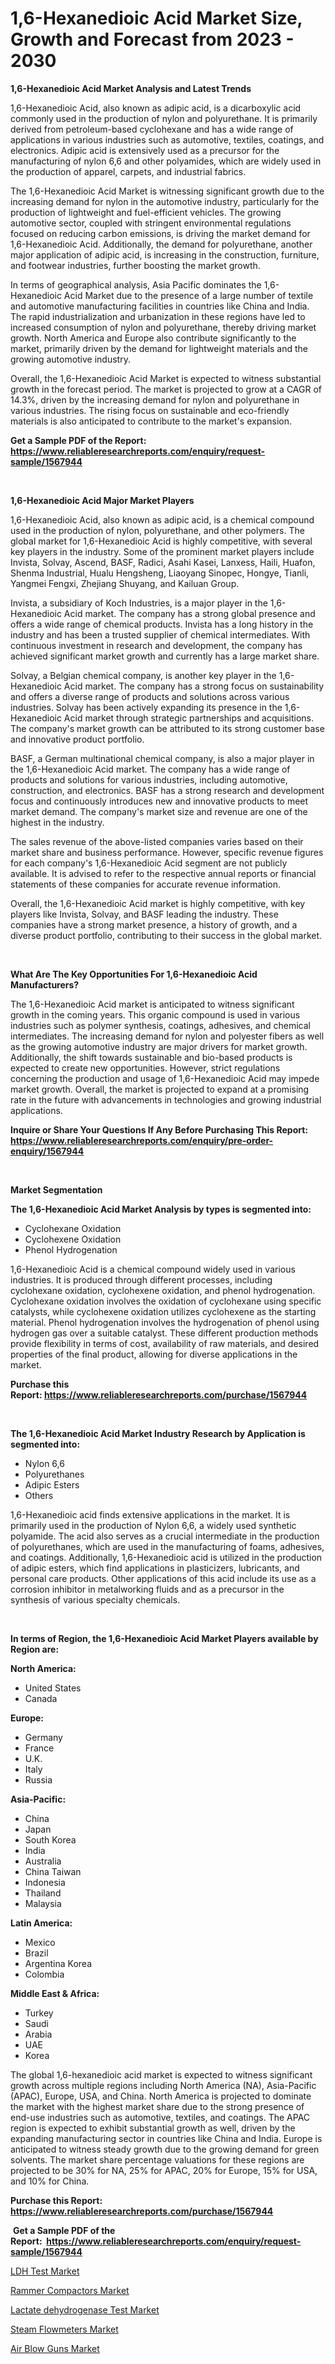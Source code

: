 <p><h1>1,6-Hexanedioic Acid Market Size, Growth and Forecast from 2023 - 2030</h1></p><p><strong>1,6-Hexanedioic Acid Market Analysis and Latest Trends</strong></p>
<p><p>1,6-Hexanedioic Acid, also known as adipic acid, is a dicarboxylic acid commonly used in the production of nylon and polyurethane. It is primarily derived from petroleum-based cyclohexane and has a wide range of applications in various industries such as automotive, textiles, coatings, and electronics. Adipic acid is extensively used as a precursor for the manufacturing of nylon 6,6 and other polyamides, which are widely used in the production of apparel, carpets, and industrial fabrics.</p><p>The 1,6-Hexanedioic Acid Market is witnessing significant growth due to the increasing demand for nylon in the automotive industry, particularly for the production of lightweight and fuel-efficient vehicles. The growing automotive sector, coupled with stringent environmental regulations focused on reducing carbon emissions, is driving the market demand for 1,6-Hexanedioic Acid. Additionally, the demand for polyurethane, another major application of adipic acid, is increasing in the construction, furniture, and footwear industries, further boosting the market growth.</p><p>In terms of geographical analysis, Asia Pacific dominates the 1,6-Hexanedioic Acid Market due to the presence of a large number of textile and automotive manufacturing facilities in countries like China and India. The rapid industrialization and urbanization in these regions have led to increased consumption of nylon and polyurethane, thereby driving market growth. North America and Europe also contribute significantly to the market, primarily driven by the demand for lightweight materials and the growing automotive industry.</p><p>Overall, the 1,6-Hexanedioic Acid Market is expected to witness substantial growth in the forecast period. The market is projected to grow at a CAGR of 14.3%, driven by the increasing demand for nylon and polyurethane in various industries. The rising focus on sustainable and eco-friendly materials is also anticipated to contribute to the market's expansion.</p></p>
<p><strong>Get a Sample PDF of the Report:&nbsp; <a href="https://www.reliableresearchreports.com/enquiry/request-sample/1567944">https://www.reliableresearchreports.com/enquiry/request-sample/1567944</a></strong></p>
<p>&nbsp;</p>
<p><strong>1,6-Hexanedioic Acid Major Market Players</strong></p>
<p><p>1,6-Hexanedioic Acid, also known as adipic acid, is a chemical compound used in the production of nylon, polyurethane, and other polymers. The global market for 1,6-Hexanedioic Acid is highly competitive, with several key players in the industry. Some of the prominent market players include Invista, Solvay, Ascend, BASF, Radici, Asahi Kasei, Lanxess, Haili, Huafon, Shenma Industrial, Hualu Hengsheng, Liaoyang Sinopec, Hongye, Tianli, Yangmei Fengxi, Zhejiang Shuyang, and Kailuan Group.</p><p>Invista, a subsidiary of Koch Industries, is a major player in the 1,6-Hexanedioic Acid market. The company has a strong global presence and offers a wide range of chemical products. Invista has a long history in the industry and has been a trusted supplier of chemical intermediates. With continuous investment in research and development, the company has achieved significant market growth and currently has a large market share.</p><p>Solvay, a Belgian chemical company, is another key player in the 1,6-Hexanedioic Acid market. The company has a strong focus on sustainability and offers a diverse range of products and solutions across various industries. Solvay has been actively expanding its presence in the 1,6-Hexanedioic Acid market through strategic partnerships and acquisitions. The company's market growth can be attributed to its strong customer base and innovative product portfolio.</p><p>BASF, a German multinational chemical company, is also a major player in the 1,6-Hexanedioic Acid market. The company has a wide range of products and solutions for various industries, including automotive, construction, and electronics. BASF has a strong research and development focus and continuously introduces new and innovative products to meet market demand. The company's market size and revenue are one of the highest in the industry.</p><p>The sales revenue of the above-listed companies varies based on their market share and business performance. However, specific revenue figures for each company's 1,6-Hexanedioic Acid segment are not publicly available. It is advised to refer to the respective annual reports or financial statements of these companies for accurate revenue information.</p><p>Overall, the 1,6-Hexanedioic Acid market is highly competitive, with key players like Invista, Solvay, and BASF leading the industry. These companies have a strong market presence, a history of growth, and a diverse product portfolio, contributing to their success in the global market.</p></p>
<p>&nbsp;</p>
<p><strong>What Are The Key Opportunities For 1,6-Hexanedioic Acid Manufacturers?</strong></p>
<p><p>The 1,6-Hexanedioic Acid market is anticipated to witness significant growth in the coming years. This organic compound is used in various industries such as polymer synthesis, coatings, adhesives, and chemical intermediates. The increasing demand for nylon and polyester fibers as well as the growing automotive industry are major drivers for market growth. Additionally, the shift towards sustainable and bio-based products is expected to create new opportunities. However, strict regulations concerning the production and usage of 1,6-Hexanedioic Acid may impede market growth. Overall, the market is projected to expand at a promising rate in the future with advancements in technologies and growing industrial applications.</p></p>
<p><strong>Inquire or Share Your Questions If Any Before Purchasing This Report: <a href="https://www.reliableresearchreports.com/enquiry/pre-order-enquiry/1567944">https://www.reliableresearchreports.com/enquiry/pre-order-enquiry/1567944</a></strong></p>
<p>&nbsp;</p>
<p><strong>Market Segmentation</strong></p>
<p><strong>The 1,6-Hexanedioic Acid Market Analysis by types is segmented into:</strong></p>
<p><ul><li>Cyclohexane Oxidation</li><li>Cyclohexene Oxidation</li><li>Phenol Hydrogenation</li></ul></p>
<p><p>1,6-Hexanedioic Acid is a chemical compound widely used in various industries. It is produced through different processes, including cyclohexane oxidation, cyclohexene oxidation, and phenol hydrogenation. Cyclohexane oxidation involves the oxidation of cyclohexane using specific catalysts, while cyclohexene oxidation utilizes cyclohexene as the starting material. Phenol hydrogenation involves the hydrogenation of phenol using hydrogen gas over a suitable catalyst. These different production methods provide flexibility in terms of cost, availability of raw materials, and desired properties of the final product, allowing for diverse applications in the market.</p></p>
<p><strong>Purchase this Report:&nbsp;<a href="https://www.reliableresearchreports.com/purchase/1567944">https://www.reliableresearchreports.com/purchase/1567944</a></strong></p>
<p>&nbsp;</p>
<p><strong>The 1,6-Hexanedioic Acid Market Industry Research by Application is segmented into:</strong></p>
<p><ul><li>Nylon 6,6</li><li>Polyurethanes</li><li>Adipic Esters</li><li>Others</li></ul></p>
<p><p>1,6-Hexanedioic acid finds extensive applications in the market. It is primarily used in the production of Nylon 6,6, a widely used synthetic polyamide. The acid also serves as a crucial intermediate in the production of polyurethanes, which are used in the manufacturing of foams, adhesives, and coatings. Additionally, 1,6-Hexanedioic acid is utilized in the production of adipic esters, which find applications in plasticizers, lubricants, and personal care products. Other applications of this acid include its use as a corrosion inhibitor in metalworking fluids and as a precursor in the synthesis of various specialty chemicals.</p></p>
<p>&nbsp;</p>
<p><strong>In terms of Region, the 1,6-Hexanedioic Acid Market Players available by Region are:</strong></p>
<p>
    <p> <strong> North America: </strong>
        <ul>
            <li>United States</li>
            <li>Canada</li>
        </ul>
        </p> 
    <p> <strong> Europe: </strong>
        <ul>
            <li>Germany</li>
            <li>France</li>
            <li>U.K.</li>
            <li>Italy</li>
            <li>Russia</li>
        </ul>
        </p> 
    <p> <strong> Asia-Pacific: </strong>
        <ul>
            <li>China</li>
            <li>Japan</li>
            <li>South Korea</li>
            <li>India</li>
            <li>Australia</li>
            <li>China Taiwan</li>
            <li>Indonesia</li>
            <li>Thailand</li>
            <li>Malaysia</li>
        </ul>
        </p> 
    <p> <strong> Latin America: </strong>
        <ul>
            <li>Mexico</li>
            <li>Brazil</li>
            <li>Argentina Korea</li>
            <li>Colombia</li>
        </ul>
        </p> 
    <p> <strong> Middle East & Africa: </strong>
        <ul>
            <li>Turkey</li>
            <li>Saudi</li>
            <li>Arabia</li>
            <li>UAE</li>
            <li>Korea</li>
        </ul>
    </p>
    </p>
<p><p>The global 1,6-hexanedioic acid market is expected to witness significant growth across multiple regions including North America (NA), Asia-Pacific (APAC), Europe, USA, and China. North America is projected to dominate the market with the highest market share due to the strong presence of end-use industries such as automotive, textiles, and coatings. The APAC region is expected to exhibit substantial growth as well, driven by the expanding manufacturing sector in countries like China and India. Europe is anticipated to witness steady growth due to the growing demand for green solvents. The market share percentage valuations for these regions are projected to be 30% for NA, 25% for APAC, 20% for Europe, 15% for USA, and 10% for China.</p></p>
<p><strong>Purchase this Report: <a href="https://www.reliableresearchreports.com/purchase/1567944">https://www.reliableresearchreports.com/purchase/1567944</a></strong></p>
<p>&nbsp;<strong>Get a Sample PDF of the Report:&nbsp;&nbsp;<a href="https://www.reliableresearchreports.com/enquiry/request-sample/1567944">https://www.reliableresearchreports.com/enquiry/request-sample/1567944</a></strong></p>
<p><strong></strong></p>
<p><p><a href="https://medium.com/@isaiasmarks/ldh-test-market-size-growth-forecast-2023-2030-0ea671e4f098">LDH Test Market</a></p><p><a href="https://www.linkedin.com/pulse/rammer-compactors-market-challenges-opportunities-growth-drivers-kbulc/">Rammer Compactors Market</a></p><p><a href="https://medium.com/@cameronhuel/lactate-dehydrogenase-test-market-size-growth-forecast-2023-2030-03d1f66fa052">Lactate dehydrogenase Test Market</a></p><p><a href="https://www.linkedin.com/pulse/steam-flowmeters-market-size-share-global-analysis-report-k6yfc/">Steam Flowmeters Market</a></p><p><a href="https://www.linkedin.com/pulse/decoding-air-blow-guns-market-deep-dive-latest-trends-segmentation-mpxlc/">Air Blow Guns Market</a></p></p>